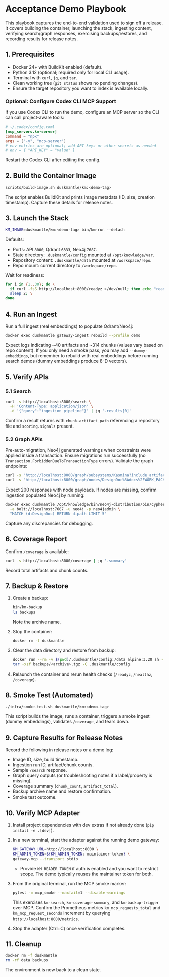 # Acceptance Demo Playbook

This playbook captures the end-to-end validation used to sign off a release. It covers building the container, launching the stack, ingesting content, verifying search/graph responses, exercising backups/restores, and recording results for release notes.

## 1. Prerequisites

- Docker 24+ with BuildKit enabled (default).
- Python 3.12 (optional; required only for local CLI usage).
- Terminal with `curl`, `jq`, and `tar`.
- Clean working tree (`git status` shows no pending changes).
- Ensure the target repository you want to index is available locally.

### Optional: Configure Codex CLI MCP Support

If you use Codex CLI to run the demo, configure an MCP server so the CLI can call project-aware tools:

```toml
# ~/.codex/config.toml
[mcp_servers.km-server]
command = "npx"
args = ["-y", "mcp-server"]
# env entries are optional; add API keys or other secrets as needed
# env = { "API_KEY" = "value" }
```

Restart the Codex CLI after editing the config.

## 2. Build the Container Image

```bash
scripts/build-image.sh duskmantle/km:<demo-tag>
```

The script enables BuildKit and prints image metadata (ID, size, creation timestamp). Capture these details for release notes.

## 3. Launch the Stack

```bash
KM_IMAGE=duskmantle/km:<demo-tag> bin/km-run --detach
```

Defaults:

- Ports: API `8000`, Qdrant `6333`, Neo4j `7687`.
- State directory: `.duskmantle/config` mounted at `/opt/knowledge/var`.
- Repository content: `.duskmantle/data` mounted at `/workspace/repo`.
- Repo mount: current directory to `/workspace/repo`.

Wait for readiness:

```bash
for i in {1..30}; do \
  if curl -fsS http://localhost:8000/readyz >/dev/null; then echo "ready"; break; fi; \
  sleep 2; \
done
```

## 4. Run an Ingest

Run a full ingest (real embeddings) to populate Qdrant/Neo4j:

```bash
docker exec duskmantle gateway-ingest rebuild --profile demo
```

Expect logs indicating ~40 artifacts and ~314 chunks (values vary based on repo content). If you only need a smoke pass, you may add `--dummy-embeddings`, but remember to rebuild with real embeddings before running search demos (dummy embeddings produce 8-D vectors).

## 5. Verify APIs

### 5.1 Search

```bash
curl -s http://localhost:8000/search \
  -H 'Content-Type: application/json' \
  -d '{"query":"ingestion pipeline"}' | jq '.results[0]'
```

Confirm a result returns with `chunk.artifact_path` referencing a repository file and `scoring.signals` present.

### 5.2 Graph APIs

Pre-auto-migration, Neo4j generated warnings when constraints were applied inside a transaction. Ensure migrations run successfully (no `Transaction.ForbiddenDueToTransactionType` errors). Validate the graph endpoints:

```bash
curl -s "http://localhost:8000/graph/subsystems/Kasmina?include_artifacts=true"
curl -s "http://localhost:8000/graph/nodes/DesignDoc%3Adocs%2FWORK_PACKAGES.md"
```

Expect 200 responses with node payloads. If nodes are missing, confirm ingestion populated Neo4j by running:

```bash
docker exec duskmantle /opt/knowledge/bin/neo4j-distribution/bin/cypher-shell \
  -a bolt://localhost:7687 -u neo4j -p neo4jadmin \
  "MATCH (d:DesignDoc) RETURN d.path LIMIT 5"
```

Capture any discrepancies for debugging.

## 6. Coverage Report

Confirm `/coverage` is available:

```bash
curl -s http://localhost:8000/coverage | jq '.summary'
```

Record total artifacts and chunk counts.

## 7. Backup & Restore

1. Create a backup:

   ```bash
   bin/km-backup
   ls backups
   ```

   Note the archive name.
2. Stop the container:

   ```bash
   docker rm -f duskmantle
   ```

3. Clear the data directory and restore from backup:

   ```bash
   docker run --rm -v $(pwd)/.duskmantle/config:/data alpine:3.20 sh -c "rm -rf /data/*"
   tar -xzf backups/<archive>.tgz -C .duskmantle/config
   ```

4. Relaunch the container and rerun health checks (`/readyz`, `/healthz`, `/coverage`).

## 8. Smoke Test (Automated)

```bash
./infra/smoke-test.sh duskmantle/km:<demo-tag>
```

This script builds the image, runs a container, triggers a smoke ingest (dummy embeddings), validates `/coverage`, and tears down.

## 9. Capture Results for Release Notes

Record the following in release notes or a demo log:

- Image ID, size, build timestamp.
- Ingestion run ID, artifact/chunk counts.
- Sample `/search` response.
- Graph query outputs (or troubleshooting notes if a label/property is missing).
- Coverage summary (`chunk_count`, `artifact_total`).
- Backup archive name and restore confirmation.
- Smoke test outcome.

## 10. Verify MCP Adapter

1. Install project dependencies with dev extras if not already done (`pip install -e .[dev]`).
2. In a new terminal, start the adapter against the running demo gateway:

   ```bash
   KM_GATEWAY_URL=http://localhost:8000 \
   KM_ADMIN_TOKEN=${KM_ADMIN_TOKEN:-maintainer-token} \
   gateway-mcp --transport stdio
   ```

   - Provide `KM_READER_TOKEN` if auth is enabled and you want to restrict scope. The demo typically reuses the maintainer token for both.
3. From the original terminal, run the MCP smoke marker:

   ```bash
   pytest -m mcp_smoke --maxfail=1 --disable-warnings
   ```

   This exercises `km-search`, `km-coverage-summary`, and `km-backup-trigger` over MCP. Confirm the Prometheus metrics `km_mcp_requests_total` and `km_mcp_request_seconds` increment by querying `http://localhost:8000/metrics`.
4. Stop the adapter (Ctrl+C) once verification completes.

## 11. Cleanup

```bash
docker rm -f duskmantle
rm -rf data backups
```

The environment is now back to a clean state.
